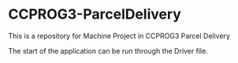 # CCPROG3-ParcelDelivery

This is a repository for Machine Project in CCPROG3 Parcel Delivery

The start of the application can be run through the Driver file.
